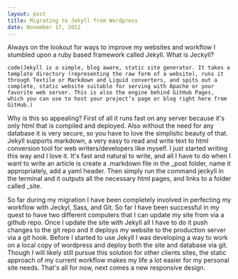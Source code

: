 ```yaml
---
layout: post
title: Migrating to Jekyll from Wordpress
date: November 17, 2012
--- 
```


Always on the lookout for ways to improve my websites and workflow I stumbled upon a ruby based framework called Jekyll. What is Jeckyll?

`code(Jekyll is a simple, blog aware, static site generator. It takes a template directory (representing the raw form of a website), runs it through Textile or Markdown and Liquid converters, and spits out a complete, static website suitable for serving with Apache or your favorite web server. This is also the engine behind GitHub Pages, which you can use to host your project’s page or blog right here from GitHub.)`

Why is this so appealing? First of all it runs fast on any server because it's only html that is compiled and deployed. Also without the need for any database it is very secure, so you have to love the simplistic beauty of that. Jekyll supports markdown, a very easy to read and write text to html conversion tool for web writers/developers like myself. I just started writing this way and I love it. It's fast and natural to write, and all I have to do when I want to write an article is create a .markdown file in the _post folder, name it appropriately, add a yaml header. Then simply run the command jeckyll in the terminal and it outputs all the necessary html pages, and links to a folder called _site. 

So far during my migration I have been completely involved in perfecting my workflow with Jeckyl, Sass, and Git. So far I have been successful in my quest to have two different computers that I can update my site from via a github repo. Once I update the site with Jekyll all I have to do it push changes to the git repo and it deploys my website to the production server via a git hook. Before I started to use Jekyll I was developing a way to work on a local copy of wordpress and deploy both the site and database via git. Though I will likely still pursue this solution for other clients sites, the static approach of my current workflow makes my life a lot easier for my personal site needs. That's all for now, next comes a new responsive design.</li>



